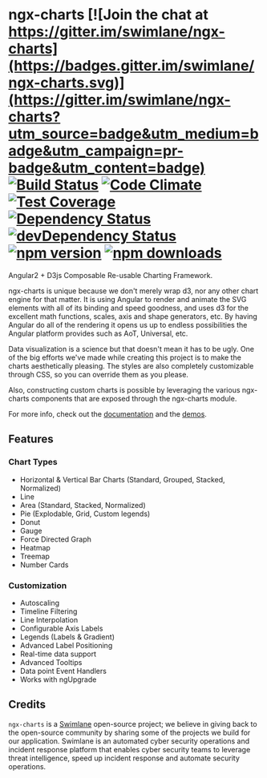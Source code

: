 # ngx-charts [![Join the chat at https://gitter.im/swimlane/ngx-charts](https://badges.gitter.im/swimlane/ngx-charts.svg)](https://gitter.im/swimlane/ngx-charts?utm_source=badge&utm_medium=badge&utm_campaign=pr-badge&utm_content=badge) [![Build Status](https://travis-ci.org/swimlane/ngx-charts.svg?branch=master)](https://travis-ci.org/swimlane/ngx-charts) [![Code Climate](https://codeclimate.com/github/swimlane/ngx-charts/badges/gpa.svg)](https://codeclimate.com/github/swimlane/ngx-charts) [![Test Coverage](https://codeclimate.com/github/swimlane/ngx-charts/badges/coverage.svg)](https://codeclimate.com/github/swimlane/ngx-charts/coverage) [![Dependency Status](https://david-dm.org/swimlane/ngx-charts.svg)](https://david-dm.org/swimlane/ngx-charts) [![devDependency Status](https://david-dm.org/swimlane/ngx-charts/dev-status.svg)](https://david-dm.org/swimlane/ngx-charts#info=devDependencies) [![npm version](https://badge.fury.io/js/ngx-charts.svg)](http://badge.fury.io/js/ngx-charts) [![npm downloads](https://img.shields.io/npm/dm/ngx-charts.svg)](https://npmjs.org/ngx-charts)

Angular2 + D3js Composable Re-usable Charting Framework. 

ngx-charts is unique because we don't merely wrap d3, nor any other chart engine for that matter. It is using Angular to render and animate the SVG elements with all of its binding and speed goodness, and uses d3 for the excellent math functions, scales, axis and shape generators, etc. By having Angular do all of the rendering it opens us up to endless possibilities the Angular platform provides such as AoT, Universal, etc. 

Data visualization is a science but that doesn't mean it has to be ugly. One of the big efforts we've made while creating this project is to make the charts aesthetically pleasing. The styles are also completely customizable through CSS, so you can override them as you please.

Also, constructing custom charts is possible by leveraging the various ngx-charts components that are exposed through the ngx-charts module.

For more info, check out the [documentation](https://swimlane.gitbooks.io/ngx-charts/content/) and the [demos](https://swimlane.github.io/ngx-charts/).

## Features
### Chart Types
- Horizontal & Vertical Bar Charts (Standard, Grouped, Stacked, Normalized)
- Line 
- Area (Standard, Stacked, Normalized)
- Pie (Explodable, Grid, Custom legends)
- Donut
- Gauge
- Force Directed Graph
- Heatmap
- Treemap
- Number Cards

### Customization
- Autoscaling
- Timeline Filtering
- Line Interpolation
- Configurable Axis Labels
- Legends (Labels & Gradient)
- Advanced Label Positioning
- Real-time data support
- Advanced Tooltips
- Data point Event Handlers
- Works with ngUpgrade

## Credits
`ngx-charts` is a [Swimlane](http://swimlane.com) open-source project; we believe in giving back to the open-source community by sharing some of the projects we build for our application. Swimlane is an automated cyber security operations and incident response platform that enables cyber security teams to leverage threat intelligence, speed up incident response and automate security operations.
